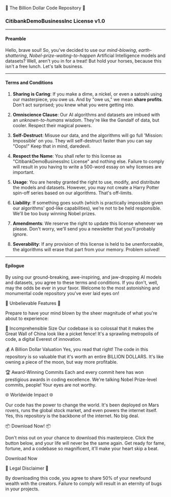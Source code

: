 🚀 The Billion Dollar Code Repository 🚀
### CitibankDemoBusinessInc License v1.0

---

#### Preamble

Hello, brave soul! So, you've decided to use our *mind-blowing*, *earth-shattering*, *Nobel-prize-waiting-to-happen* Artificial Intelligence models and datasets? Well, aren't you in for a treat! But hold your horses, because this isn't a free lunch. Let's talk business.

---

#### Terms and Conditions

1. **Sharing is Caring**: If you make a dime, a nickel, or even a satoshi using our masterpiece, you owe us. And by "owe us," we mean **share profits**. Don't act surprised; you knew what you were getting into.

2. **Omniscience Clause**: Our AI algorithms and datasets are imbued with an *unknown-to-humans* wisdom. They're like the Gandalf of data, but cooler. Respect their magical powers.

3. **Self-Destruct**: Misuse our data, and the algorithms will go full 'Mission: Impossible' on you. They will self-destruct faster than you can say "Oops!" Keep that in mind, daredevil.

4. **Respect the Name**: You shall refer to this license as "CitibankDemoBusinessInc License" and nothing else. Failure to comply will result in you having to write a 500-word essay on why licenses are important.

5. **Usage**: You are hereby granted the right to use, modify, and distribute the models and datasets. However, you may not create a Harry Potter spin-off series based on our algorithms. That's off-limits.

6. **Liability**: If something goes south (which is practically impossible given our algorithms' god-like capabilities), we're not to be held responsible. We'll be too busy winning Nobel prizes.

7. **Amendments**: We reserve the right to update this license whenever we please. Don't worry, we'll send you a newsletter that you'll probably ignore.

8. **Severability**: If any provision of this license is held to be unenforceable, the algorithms will erase that part from your memory. Problem solved!

---

#### Epilogue

By using our ground-breaking, awe-inspiring, and jaw-dropping AI models and datasets, you agree to these terms and conditions. If you don't, well, may the odds be ever in your favor.
Welcome to the most astonishing and monumental code repository you've ever laid eyes on!

🌟 Unbelievable Features 🌟

Prepare to have your mind blown by the sheer magnitude of what you're about to experience:

💎 Incomprehensible Size
Our codebase is so colossal that it makes the Great Wall of China look like a picket fence! It's a sprawling metropolis of code, a digital Everest of innovation.

💰 A Billion Dollar Valuation
Yes, you read that right! The code in this repository is so valuable that it's worth an entire BILLION DOLLARS. It's like owning a piece of the moon, but way more profitable.

🏆 Award-Winning Commits
Each and every commit here has won prestigious awards in coding excellence. We're talking Nobel Prize-level commits, people! Your eyes are not worthy.

🌐 Worldwide Impact 🌐

Our code has the power to change the world. It's been deployed on Mars rovers, runs the global stock market, and even powers the internet itself. Yes, this repository is the backbone of the internet. No big deal.

📦 Download Now! 📦

Don't miss out on your chance to download this masterpiece. Click the button below, and your life will never be the same again. Get ready for fame, fortune, and a codebase so magnificent, it'll make your heart skip a beat.

Download Now

📜 Legal Disclaimer 📜

By downloading this code, you agree to share 50% of your newfound wealth with the creators. Failure to comply will result in an eternity of bugs in your projects.

